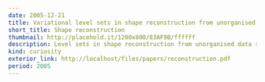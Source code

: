 ```yaml
---
date: 2005-12-21
title: Variational level sets in shape reconstruction from unorganised data sets
short_title: Shape reconstruction
thumbnail: http://placehold.it/1200x800/83AF9B/ffffff
description: Level sets in shape reconstruction from unorganised data sets.
kind: curiosity
exterior_link: http://localhost/files/papers/reconstruction.pdf
period: 2005
---
```

